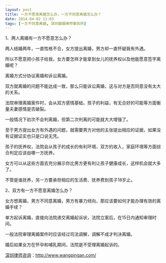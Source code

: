```yaml
---
layout: post
title: 一方不愿意离婚怎么办，一方不同意离婚怎么办？
date: 2014-04-02 11:03
tags: [一方不同意离婚, 深圳婚姻律师事务所]
---
```

1、两人离婚有一方不愿意怎么办？

两人结婚两年，一直性格不合，女方提出离婚，男方却一直怀疑我有外遇。

所以不愿意把小孩子给我，女方要怎样才能拿到女儿的抚养权以及他能愿意签字离婚呢？

离婚方式分协议离婚和诉讼离婚。

双方就离婚的问题不能达成一致，那么只能诉讼离婚，这与对方是否同意没有太大的关系。

法院审理离婚案件时，会从双方感情基础，孩子的利益，有无合好的可能等方面衡量夫妻感情是否破裂。

一般情况下初次不会判离婚，但第二次判离的可能就大大增强了。

至于男方提出女方有外遇的问题，就需要男方对他的主张提出相应的证据，如果没有证据证实也只是口说无凭。

孩子的抚养权，法院会从孩子的成长的有利环境，双方的收入，家庭环境等方面综合判定应该由哪一方抚养。

女方可以从这些方面去充分展示你比男方更有利让孩子健康成长，这样机会就大多了。

不管是谁抚养，另一方要承担相应的生活费、抚养费到孩子18岁止。

2、双方有一方不愿意离婚怎么办？

女方想离婚，男方不同意离婚，男方有暴力倾向，那应该要如何才能办理有效的离婚手续？

单方起诉离婚，直接向法院递交离婚起诉状，法院立案后，在15日内通知审理时间。

一般法院审理离婚案件时应该经过司法调解，调解不成才判决离婚。

婚后如果女方在怀孕和哺乳期间，法院是不受理离婚起诉的。

<a href="http://www.wangpingan.com/">深圳律师咨询</a>：<a href="http://www.wangpingan.com/">http://www.wangpingan.com/</a>

